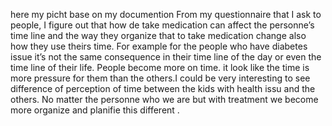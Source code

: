 here my picht base on my documention 
From my questionnaire that I ask to people, I figure out that how de take medication can affect the personne’s time line and the way they organize that to take medication change also how they use theirs time. For example for the people who have diabetes issue it’s not the same consequence in their time line of the day or even the time line of their life. People become more on time. it look like the time is more pressure for them than the others.I could be very interesting to see difference of perception of time between the kids with health issu and the others. No matter the personne who we are but with treatment we become more organize and planifie this different .